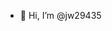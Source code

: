 - 👋 Hi, I’m @jw29435

<!---
jw29435/jw29435 is a ✨ special ✨ repository because its `README.md` (this file) appears on your GitHub profile.
You can click the Preview link to take a look at your changes.
--->
